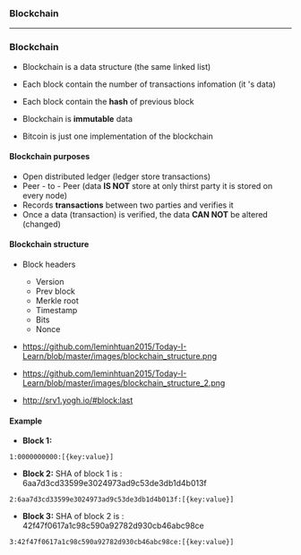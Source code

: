 ### Blockchain

--------------------------------------------------------------------

### Blockchain
* Blockchain is a data structure (the same linked list)
* Each block contain the number of transactions infomation (it 's data)
* Each block contain the **hash** of previous block
* Blockchain is **immutable** data

* Bitcoin is just one implementation of the blockchain

#### Blockchain purposes

* Open distributed ledger (ledger store transactions)
* Peer - to - Peer (data **IS NOT** store at only thirst party it is stored on every node)
* Records **transactions** between two parties and verifies it
* Once a data (transaction) is verified, the data **CAN NOT** be altered (changed)

#### Blockchain  structure

  * Block headers
    * Version
    * Prev block
    * Merkle root
    * Timestamp
    * Bits
    * Nonce
  
  * https://github.com/leminhtuan2015/Today-I-Learn/blob/master/images/blockchain_structure.png
  * https://github.com/leminhtuan2015/Today-I-Learn/blob/master/images/blockchain_structure_2.png
  * http://srv1.yogh.io/#block:last
 
#### Example

  * **Block 1:** 
  ```
  1:0000000000:[{key:value}]
  ```

  * **Block 2:** SHA of block 1 is : 6aa7d3cd33599e3024973ad9c53de3db1d4b013f
  ```
  2:6aa7d3cd33599e3024973ad9c53de3db1d4b013f:[{key:value}]
  ```
  
  * **Block 3:** SHA of block 2 is : 42f47f0617a1c98c590a92782d930cb46abc98ce
  ```
  3:42f47f0617a1c98c590a92782d930cb46abc98ce:[{key:value}]
  ```
